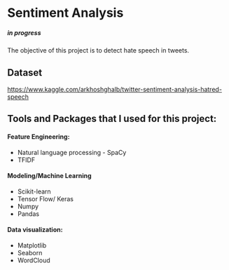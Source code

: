 # Sentiment Analysis
##### in progress 

The objective of this project is to detect hate speech in tweets. 

## Dataset

https://www.kaggle.com/arkhoshghalb/twitter-sentiment-analysis-hatred-speech

## Tools and Packages that I used for this project:

#### Feature Engineering:
* Natural language processing - SpaCy 
* TFIDF


#### Modeling/Machine Learning

* Scikit-learn
* Tensor Flow/ Keras
* Numpy
* Pandas


#### Data visualization:
* Matplotlib
* Seaborn
* WordCloud





